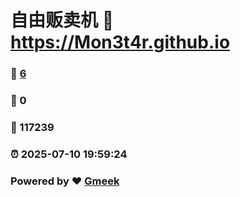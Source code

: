 # 自由贩卖机 :link: https://Mon3t4r.github.io 
### :page_facing_up: [6](https://Mon3t4r.github.io/tag.html) 
### :speech_balloon: 0 
### :hibiscus: 117239 
### :alarm_clock: 2025-07-10 19:59:24 
### Powered by :heart: [Gmeek](https://github.com/Meekdai/Gmeek)
